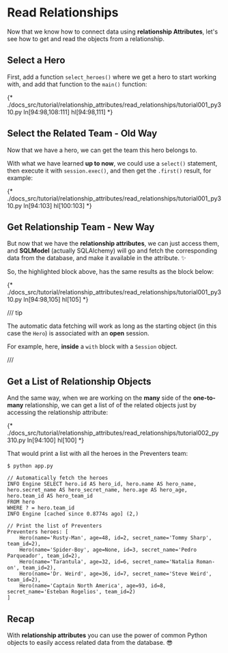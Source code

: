 # Read Relationships

Now that we know how to connect data using **relationship Attributes**, let's see how to get and read the objects from a relationship.

## Select a Hero

First, add a function `select_heroes()` where we get a hero to start working with, and add that function to the `main()` function:

{* ./docs_src/tutorial/relationship_attributes/read_relationships/tutorial001_py310.py ln[94:98,108:111] hl[94:98,111] *}

## Select the Related Team - Old Way

Now that we have a hero, we can get the team this hero belongs to.

With what we have learned **up to now**, we could use a `select()` statement, then execute it with `session.exec()`, and then get the `.first()` result, for example:

{* ./docs_src/tutorial/relationship_attributes/read_relationships/tutorial001_py310.py ln[94:103] hl[100:103] *}

## Get Relationship Team - New Way

But now that we have the **relationship attributes**, we can just access them, and **SQLModel** (actually SQLAlchemy) will go and fetch the corresponding data from the database, and make it available in the attribute. ✨

So, the highlighted block above, has the same results as the block below:

{* ./docs_src/tutorial/relationship_attributes/read_relationships/tutorial001_py310.py ln[94:98,105] hl[105] *}

/// tip

The automatic data fetching will work as long as the starting object (in this case the `Hero`) is associated with an **open** session.

For example, here, **inside** a `with` block with a `Session` object.

///

## Get a List of Relationship Objects

And the same way, when we are working on the **many** side of the **one-to-many** relationship, we can get a list of of the related objects just by accessing the relationship attribute:

{* ./docs_src/tutorial/relationship_attributes/read_relationships/tutorial002_py310.py ln[94:100] hl[100] *}

That would print a list with all the heroes in the Preventers team:

<div class="termy">

```console
$ python app.py

// Automatically fetch the heroes
INFO Engine SELECT hero.id AS hero_id, hero.name AS hero_name, hero.secret_name AS hero_secret_name, hero.age AS hero_age, hero.team_id AS hero_team_id
FROM hero
WHERE ? = hero.team_id
INFO Engine [cached since 0.8774s ago] (2,)

// Print the list of Preventers
Preventers heroes: [
    Hero(name='Rusty-Man', age=48, id=2, secret_name='Tommy Sharp', team_id=2),
    Hero(name='Spider-Boy', age=None, id=3, secret_name='Pedro Parqueador', team_id=2),
    Hero(name='Tarantula', age=32, id=6, secret_name='Natalia Roman-on', team_id=2),
    Hero(name='Dr. Weird', age=36, id=7, secret_name='Steve Weird', team_id=2),
    Hero(name='Captain North America', age=93, id=8, secret_name='Esteban Rogelios', team_id=2)
]
```

</div>

## Recap

With **relationship attributes** you can use the power of common Python objects to easily access related data from the database. 😎
